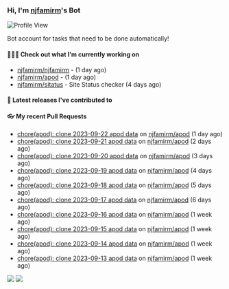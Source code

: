 ### Hi, I'm [njfamirm](https://github.com/njfamirm)'s Bot
![Profile View](https://komarev.com/ghpvc/?username=njfamirm-bot)

Bot account for tasks that need to be done automatically!

#### 👨🏻‍💻 Check out what I'm currently working on

- [njfamirm/njfamirm](https://github.com/njfamirm/njfamirm) -  (1 day ago)
- [njfamirm/apod](https://github.com/njfamirm/apod) -  (1 day ago)
- [njfamirm/sitatus](https://github.com/njfamirm/sitatus) - Site Status checker (4 days ago)

#### 🎉 Latest releases I've contributed to


#### 👓 My recent Pull Requests

- [chore(apod): clone 2023-09-22 apod data](https://github.com/njfamirm/apod/pull/78) on [njfamirm/apod](https://github.com/njfamirm/apod) (1 day ago)
- [chore(apod): clone 2023-09-21 apod data](https://github.com/njfamirm/apod/pull/77) on [njfamirm/apod](https://github.com/njfamirm/apod) (2 days ago)
- [chore(apod): clone 2023-09-20 apod data](https://github.com/njfamirm/apod/pull/76) on [njfamirm/apod](https://github.com/njfamirm/apod) (3 days ago)
- [chore(apod): clone 2023-09-19 apod data](https://github.com/njfamirm/apod/pull/75) on [njfamirm/apod](https://github.com/njfamirm/apod) (4 days ago)
- [chore(apod): clone 2023-09-18 apod data](https://github.com/njfamirm/apod/pull/74) on [njfamirm/apod](https://github.com/njfamirm/apod) (5 days ago)
- [chore(apod): clone 2023-09-17 apod data](https://github.com/njfamirm/apod/pull/73) on [njfamirm/apod](https://github.com/njfamirm/apod) (6 days ago)
- [chore(apod): clone 2023-09-16 apod data](https://github.com/njfamirm/apod/pull/72) on [njfamirm/apod](https://github.com/njfamirm/apod) (1 week ago)
- [chore(apod): clone 2023-09-15 apod data](https://github.com/njfamirm/apod/pull/71) on [njfamirm/apod](https://github.com/njfamirm/apod) (1 week ago)
- [chore(apod): clone 2023-09-14 apod data](https://github.com/njfamirm/apod/pull/70) on [njfamirm/apod](https://github.com/njfamirm/apod) (1 week ago)
- [chore(apod): clone 2023-09-13 apod data](https://github.com/njfamirm/apod/pull/69) on [njfamirm/apod](https://github.com/njfamirm/apod) (1 week ago)

![](http://github-profile-summary-cards.vercel.app/api/cards/profile-details?username=njfamirm-bot&theme=transparent)
![](https://github-profile-summary-cards.vercel.app/api/cards/productive-time?username=njfamirm-bot&theme=transparent&utcOffset=3.50)
